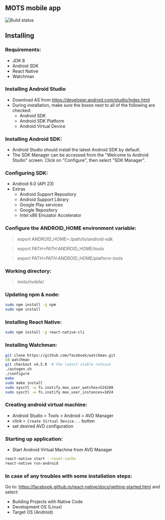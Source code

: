 MOTS mobile app
----------------------
![Build status](https://www.bitrise.io/app/7e00617b3eb26295.svg?token=VCMRS804K0dwuyMpH_SFNg&branch=develop)

Installing
----------------------

### Requirements:
- JDK 8
- Android SDK
- React Native
- Watchman

### Installing Android Studio
- Download AS from https://developer.android.com/studio/index.html
- During installation, make sure the boxes next to all of the following are checked:
    - Android SDK
    - Android SDK Platform
    - Android Virtual Device

### Installing Android SDK:
- Android Studio should install the latest Android SDK by default.
- The SDK Manager can be accessed from the "Welcome to Android Studio" screen. Click on "Configure", then select "SDK Manager".

### Configuring SDK:
- Android 6.0 (API 23)
- Extras
    - Android Support Repository
    - Android Support Library
    - Google Play services
    - Google Repository
    - Intel x86 Emulator Accelerator

### Configure the ANDROID_HOME environment variable:
> export ANDROID_HOME=:/path/to/android-sdk

> export PATH=$PATH:$ANDROID_HOME/tools

> export PATH=$PATH:$ANDROID_HOME/platform-tools

### Working directory:
> mots/mobile/

### Updating npm & node:
```sh
sudo npm install -g npm
sudo npm install
```

### Installing React Native:
```sh
sudo npm install -g react-native-cli
```

### Installing Watchman:
```sh
git clone https://github.com/facebook/watchman.git
cd watchman
git checkout v4.5.0  # the latest stable release
./autogen.sh
./configure
make
sudo make install
sudo sysctl -w fs.inotify.max_user_watches=524288
sudo sysctl -w fs.inotify.max_user_instances=1024
```

### Creating android virtual machine:
- Android Studio > Tools > Android > AVD Manager
- click ```+ Create Virtual Device...``` button
- set desired AVD configuration

### Starting up application:
- Start Android Virtual Machine from AVD Manager
```sh
react-native start --reset-cache
react-native run-android
```

### In case of any troubles with some installation steps:
Go to: https://facebook.github.io/react-native/docs/getting-started.html and select:
- Building Projects with Native Code
- Development OS (Linux)
- Target OS (Android)
